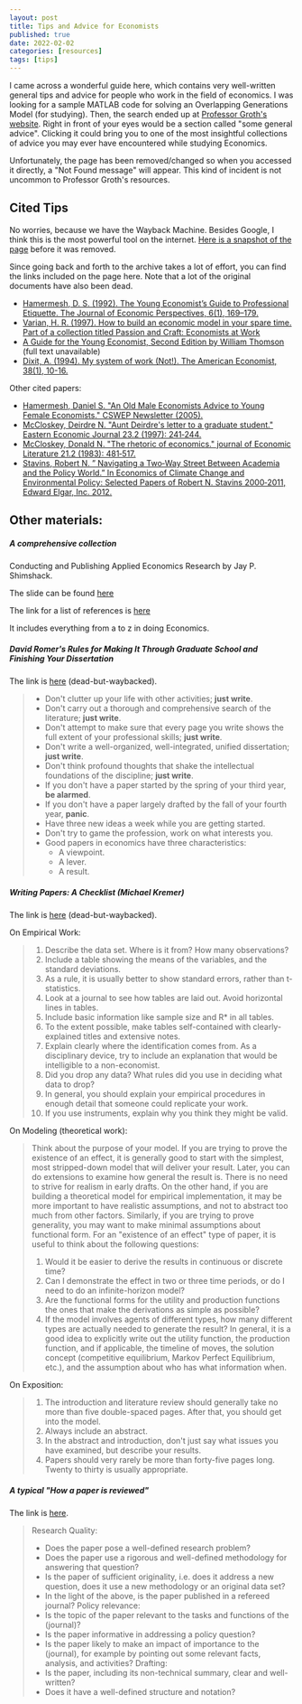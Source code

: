 ```yaml
---
layout: post
title: Tips and Advice for Economists
published: true
date: 2022-02-02
categories: [resources]
tags: [tips]
---
```


I came across a wonderful guide here, which contains very well-written general tips and advice for people who work in the field of economics.
I was looking for a sample MATLAB code for solving an Overlapping Generations Model (for studying). Then, the search ended up at [Professor Groth's website](https://web.econ.ku.dk/okocg/).
Right in front of your eyes would be a section called "some general advice". 
Clicking it could bring you to one of the most insightful collections of advice you may ever have encountered while studying Economics.

Unfortunately, the page has been removed/changed so when you accessed it directly, a "Not Found message" will appear. 
This kind of incident is not uncommon to Professor Groth's resources.

## Cited Tips

No worries, because we have the Wayback Machine. 
Besides Google, I think this is the most powerful tool on the internet. [Here is a snapshot of the page](https://web.archive.org/web/20070610021332/http://www.econ.ku.dk/okocg/R%C3%A5d-skr-arbejder/Skriftlige%20arbejder.htm) before it was removed.

Since going back and forth to the archive takes a lot of effort, you can find the links included on the page here.
Note that a lot of the original documents have also been dead.

- [Hamermesh, D. S. (1992). The Young Economist’s Guide to Professional Etiquette. The Journal of Economic Perspectives, 6(1), 169–179.](https://pubs.aeaweb.org/doi/pdfplus/10.1257/jep.6.1.169?fbclid=IwAR0Fk7ji6eK_d17KcJftDvRLPSSc0yeg5wq4ND2-G9MZZo32QU9yvqMdCtY)
- [Varian, H. R. (1997). How to build an economic model in your spare time. Part of a collection titled Passion and Craft: Economists at Work](https://people.ischool.berkeley.edu/~hal/Papers/how.pdf)
- [A Guide for the Young Economist, Second Edition by William Thomson](https://mitpress.mit.edu/books/guide-young-economist-second-edition) (full text unavailable)
- [Dixit, A. (1994). My system of work (Not!). The American Economist, 38(1), 10-16.](https://www.princeton.edu/~dixitak/home/dixitwrk.pdf)

Other cited papers:

- [Hamermesh, Daniel S. "An Old Male Economists Advice to Young Female Economists." CSWEP Newsletter (2005).](https://law.vanderbilt.edu/phd/An_Old_Male_Economists_Advice_to_Young_Female_Economists.pdf)
- [McCloskey, Deirdre N. "Aunt Deirdre's letter to a graduate student." Eastern Economic Journal 23.2 (1997): 241‐244.](https://web.holycross.edu/RePEc/eej/Archive/Volume23/V23N2P241_244.pdf)
- [McCloskey, Donald N. "The rhetoric of economics." journal of Economic Literature 21.2 (1983): 481‐517.](https://www.jstor.org/stable/2724987?seq=1#metadata_info_tab_contents)
- [Stavins, Robert N. ” Navigating a Two‐Way Street Between Academia and the Policy World.” In Economics of Climate Change and Environmental Policy: Selected Papers of Robert N. Stavins 2000‐2011, Edward Elgar, Inc. 2012.](https://scholar.harvard.edu/files/stavins/files/stavins_introduction_selected_papers_2.pdf)

## Other materials:

##### A comprehensive collection

Conducting and Publishing Applied Economics Research by Jay P. Shimshack.

The slide can be found [here](https://static1.squarespace.com/static/55e8ab64e4b0b55649c4ab64/t/59d73b99f43b5586a0484a22/1507277732282/beatty_shimshack_applied_econ_papers.pdf)

The link for a list of references is [here](https://www.acem.sjtu.edu.cn/resume/20220202/TZ_GUEST/8314437542/Shimshack_SJT_Bio_and_Outline_2017.pdf)

It includes everything from a to z in doing Economics.

##### David Romer's Rules for Making It Through Graduate School and Finishing Your Dissertation

The link is [here](https://web.archive.org/web/20070611203317/http://econ161.berkeley.edu/Teaching_Folder/Romers_rules.html) (dead-but-waybacked).

> - Don't clutter up your life with other activities; **just write**.
> - Don't carry out a thorough and comprehensive search of the literature; **just write**.
> - Don't attempt to make sure that every page you write shows the full extent of your professional skills; **just write**.
> - Don't write a well-organized, well-integrated, unified dissertation; **just write**.
> - Don't think profound thoughts that shake the intellectual foundations of the discipline; **just write**.
> - If you don't have a paper started by the spring of your third year, **be alarmed**.
> - If you don't have a paper largely drafted by the fall of your fourth year, **panic**.
> - Have three new ideas a week while you are getting started.
> - Don't try to game the profession, work on what interests you.
> - Good papers in economics have three characteristics:
>   - A viewpoint.
>   - A lever.
>   - A result.

##### Writing Papers: A Checklist (Michael Kremer)

The link is [here](https://web.archive.org/web/20070802095624/http://post.economics.harvard.edu/faculty/kremer/papers/checklist.pdf) (dead-but-waybacked).

On Empirical Work:

> 1. Describe the data set. Where is it from? How many observations?
> 2. Include a table showing the means of the variables, and the standard deviations.
> 3. As a rule, it is usually better to show standard errors, rather than t-statistics.
> 4. Look at a journal to see how tables are laid out. Avoid horizontal lines in tables.
> 5. Include basic information like sample size and R* in all tables.
> 6. To the extent possible, make tables self-contained with clearly-explained titles and extensive notes.
> 7. Explain clearly where the identification comes from. As a disciplinary device, try to include an explanation that would be intelligible to a non-economist.
> 8. Did you drop any data? What rules did you use in deciding what data to drop?
> 9. In general, you should explain your empirical procedures in enough detail that someone could replicate your work.
> 10. If you use instruments, explain why you think they might be valid.

On Modeling (theoretical work):

> Think about the purpose of your model. If you are trying to prove the existence of an effect, it is generally good to start with the simplest, most stripped-down model that will deliver your result. Later, you can do extensions to examine how general the result is. There is no need to strive for realism in early drafts. On the other hand, if you are building a theoretical model for empirical implementation, it may be more important to have realistic assumptions, and not to abstract too much from other factors. Similarly, if you are trying to prove generality, you may want to make minimal assumptions about functional form. For an "existence of an effect" type of paper, it is useful to think about the following questions:
> 1. Would it be easier to derive the results in continuous or discrete time?
> 2. Can I demonstrate the effect in two or three time periods, or do I need to do an infinite-horizon model?
> 3. Are the functional forms for the utility and production functions the ones that make the derivations as simple as possible?
> 4. If the model involves agents of different types, how many different types are actually needed to generate the result?
> In general, it is a good idea to explicitly write out the utility function, the production function, and if applicable, the timeline of moves, the solution concept (competitive equilibrium, Markov Perfect Equilibrium, etc.), and the assumption about who has what information when.

On Exposition:

> 1. The introduction and literature review should generally take no more than five double-spaced pages. After that, you should get into the model.
> 2. Always include an abstract.
> 3. In the abstract and introduction, don't just say what issues you have examined, but describe your results.
> 4. Papers should very rarely be more than forty-five pages long. Twenty to thirty is usually appropriate.

##### A typical "How a paper is reviewed"

The link is [here](https://web.econ.ku.dk/okocg/Forside/Evaluating%20a%20research%20article.pdf).

> Research Quality:
> - Does the paper pose a well-defined research problem?
> - Does the paper use a rigorous and well-defined methodology for answering that question?
> - Is the paper of sufficient originality, i.e. does it address a new question, does it use a new methodology or an original data set?
> - In the light of the above, is the paper published in a refereed journal?
> Policy relevance:
> - Is the topic of the paper relevant to the tasks and functions of the (journal)?
> - Is the paper informative in addressing a policy question?
> - Is the paper likely to make an impact of importance to the (journal), for example by pointing out some relevant facts, analysis, and activities?
> Drafting:
> - Is the paper, including its non-technical summary, clear and well-written?
> - Does it have a well-defined structure and notation?

